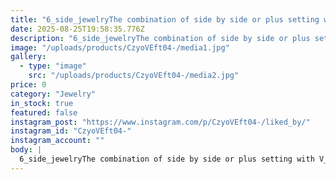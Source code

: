 ```yaml
---
title: "6_side_jewelryThe combination of side by side or plus setting with V_spilet setting🔬🗡📍They are one of the most used settings that give a beautiful effect to ornaments, you can improve the quality of your cartoon by learning and doing this attractive setting.📍یکی از پرکاربردترین تنظیماتی هستند که جلوه زیبایی به زیور آلات می دهند، شما هم با یادگیری و انجام درست این تنظیمات جذاب، کیفیت کارخودتون رو ارتقا بدید._________________________##Microsetting #microsettingtrainer #sidebysidesetting #plussetting #v_splitsetting #neckless #roja_jewelry92wSee translation"
date: 2025-08-25T19:58:35.776Z
description: "6_side_jewelryThe combination of side by side or plus setting with V_spilet setting🔬🗡📍They are one of the most used settings that give a beautiful effect to ornaments, you can improve the quality of your cartoon by learning and doing this attractive setting.📍یکی از پرکاربردترین تنظیماتی هستند که جلوه زیبایی به زیور آلات می دهند، شما هم با یادگیری و انجام درست این تنظیمات جذاب، کیفیت کارخودتون رو ارتقا بدید._________________________##Microsetting #microsettingtrainer #sidebysidesetting #plussetting #v_splitsetting #neckless #roja_jewelry92wSee translation"
image: "/uploads/products/CzyoVEft04-/media1.jpg"
gallery:
  - type: "image"
    src: "/uploads/products/CzyoVEft04-/media2.jpg"
price: 0
category: "Jewelry"
in_stock: true
featured: false
instagram_post: "https://www.instagram.com/p/CzyoVEft04-/liked_by/"
instagram_id: "CzyoVEft04-"
instagram_account: ""
body: |
  6_side_jewelryThe combination of side by side or plus setting with V_spilet setting🔬🗡📍They are one of the most used settings that give a beautiful effect to ornaments, you can improve the quality of your cartoon by learning and doing this attractive setting.📍یکی از پرکاربردترین تنظیماتی هستند که جلوه زیبایی به زیور آلات می دهند، شما هم با یادگیری و انجام درست این تنظیمات جذاب، کیفیت کارخودتون رو ارتقا بدید._________________________##Microsetting #microsettingtrainer #sidebysidesetting #plussetting #v_splitsetting #neckless #roja_jewelry92wSee translation
---
```

